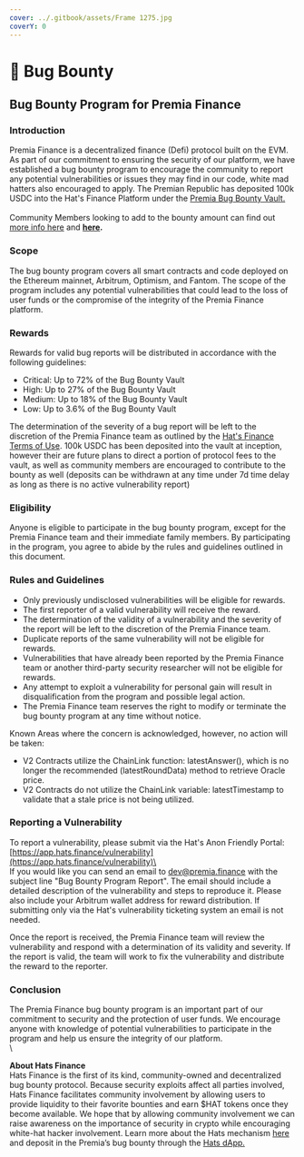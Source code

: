 ```yaml
---
cover: ../.gitbook/assets/Frame 1275.jpg
coverY: 0
---
```


# 🐞 Bug Bounty

## Bug Bounty Program for Premia Finance <a href="#defibugbountyprogramforpremiafinance" id="defibugbountyprogramforpremiafinance"></a>

### Introduction <a href="#introduction" id="introduction"></a>

Premia Finance is a decentralized finance (Defi) protocol built on the EVM. As part of our commitment to ensuring the security of our platform, we have established a bug bounty program to encourage the community to report any potential vulnerabilities or issues they may find in our code, white mad hatters also encouraged to apply.  The Premian Republic has deposited 100k USDC into the Hat's Finance Platform under the [Premia Bug Bounty Vault.](https://app.hats.finance/vaults)\
\
Community Members looking to add to the bounty amount can find out [more info here](https://docs.hats.finance/general/master) and [**here**](https://hatsfinance.medium.com/running-decentralized-and-community-oriented-bug-bounties-70605d769bbe)**.**

### Scope <a href="#scope" id="scope"></a>

The bug bounty program covers all smart contracts and code deployed on the Ethereum mainnet, Arbitrum, Optimism, and Fantom. The scope of the program includes any potential vulnerabilities that could lead to the loss of user funds or the compromise of the integrity of the Premia Finance platform.

### Rewards <a href="#rewards" id="rewards"></a>

Rewards for valid bug reports will be distributed in accordance with the following guidelines:

* Critical: Up to 72% of the Bug Bounty Vault
* High: Up to 27% of the Bug Bounty Vault
* Medium: Up to 18% of the Bug Bounty Vault
* Low: Up to 3.6% of the Bug Bounty Vault

The determination of the severity of a bug report will be left to the discretion of the Premia Finance team as outlined by the [Hat's Finance Terms of Use](https://docs.hats.finance/general/terms-of-use-1).  100k USDC has been deposited into the vault at inception, however their are future plans to direct a portion of protocol fees to the vault, as well as community members are encouraged to contribute to the bounty as well (deposits can be withdrawn at any time under 7d time delay as long as there is no active vulnerability report)

### Eligibility <a href="#eligibility" id="eligibility"></a>

Anyone is eligible to participate in the bug bounty program, except for the Premia Finance team and their immediate family members. By participating in the program, you agree to abide by the rules and guidelines outlined in this document.

### Rules and Guidelines <a href="#rulesandguidelines" id="rulesandguidelines"></a>

* Only previously undisclosed vulnerabilities will be eligible for rewards.
* The first reporter of a valid vulnerability will receive the reward.
* The determination of the validity of a vulnerability and the severity of the report will be left to the discretion of the Premia Finance team.
* Duplicate reports of the same vulnerability will not be eligible for rewards.
* Vulnerabilities that have already been reported by the Premia Finance team or another third-party security researcher will not be eligible for rewards.
* Any attempt to exploit a vulnerability for personal gain will result in disqualification from the program and possible legal action.
* The Premia Finance team reserves the right to modify or terminate the bug bounty program at any time without notice.

Known Areas where the concern is acknowledged, however, no action will be taken:

* V2 Contracts utilize the ChainLink function: latestAnswer(), which is no longer the recommended (latestRoundData) method to retrieve Oracle price.
* V2 Contracts do not utilize the ChainLink variable: latestTimestamp to validate that a stale price is not being utilized.

### Reporting a Vulnerability <a href="#reportingavulnerability" id="reportingavulnerability"></a>

To report a vulnerability, please submit via the Hat's Anon Friendly Portal: [https://app.hats.finance/vulnerability](https://app.hats.finance/vulnerability)\
\
If you would like you can send an email to dev@premia.finance with the subject line "Bug Bounty Program Report". The email should include a detailed description of the vulnerability and steps to reproduce it. Please also include your Arbitrum wallet address for reward distribution. If submitting only via the Hat's vulnerability ticketing system an email is not needed.

Once the report is received, the Premia Finance team will review the vulnerability and respond with a determination of its validity and severity. If the report is valid, the team will work to fix the vulnerability and distribute the reward to the reporter.

### Conclusion <a href="#conclusion" id="conclusion"></a>

The Premia Finance bug bounty program is an important part of our commitment to security and the protection of user funds. We encourage anyone with knowledge of potential vulnerabilities to participate in the program and help us ensure the integrity of our platform.\
\


**About Hats Finance**\
Hats Finance is the first of its kind, community-owned and decentralized bug bounty protocol. Because security exploits affect all parties involved, Hats Finance facilitates community involvement by allowing users to provide liquidity to their favorite bounties and earn $HAT tokens once they become available. We hope that by allowing community involvement we can raise awareness on the importance of security in crypto while encouraging white-hat hacker involvement.  Learn more about the Hats mechanism [here](https://hatsfinance.medium.com/running-decentralized-and-community-oriented-bug-bounties-70605d769bbe) and deposit in the Premia’s bug bounty through the [Hats dApp.](https://app.hats.finance/vaults)
